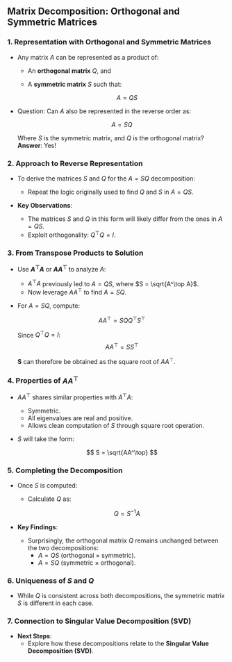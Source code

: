 ## Matrix Decomposition: Orthogonal and Symmetric Matrices

### 1. Representation with Orthogonal and Symmetric Matrices
- Any matrix $A$ can be represented as a product of:
  - An **orthogonal matrix** $Q$, and 
  - A **symmetric matrix** $S$ such that:

    $$
    A = QS
    $$
  
- Question: Can $A$ also be represented in the reverse order as:

    $$
    A = SQ
    $$

  Where $S$ is the symmetric matrix, and $Q$ is the orthogonal matrix?  
  **Answer**: Yes!

### 2. Approach to Reverse Representation
- To derive the matrices $S$ and $Q$ for the $A = SQ$ decomposition:
  - Repeat the logic originally used to find $Q$ and $S$ in $A = QS$.

- **Key Observations**:
  - The matrices $S$ and $Q$ in this form will likely differ from the ones in $A = QS$.
  - Exploit orthogonality: $Q^\top Q = I$.

### 3. From Transpose Products to Solution
- Use **$A^\top A$** or **$AA^\top$** to analyze $A$:
  - $A^\top A$ previously led to $A = QS$, where $S = \sqrt{A^\top A}$.
  - Now leverage $AA^\top$ to find $A = SQ$.

- For $A = SQ$, compute:

    $$
    A A^\top = S Q Q^\top S^\top
    $$

  Since $Q^\top Q = I$:
    $$
    A A^\top = S S^\top
    $$
  
  **S** can therefore be obtained as the square root of $AA^\top$.

### 4. Properties of $AA^\top$
- $AA^\top$ shares similar properties with $A^\top A$:
  - Symmetric.
  - All eigenvalues are real and positive.
  - Allows clean computation of $S$ through square root operation.

- $S$ will take the form:

    $$
    S = \sqrt{AA^\top}
    $$

### 5. Completing the Decomposition
- Once $S$ is computed:
  - Calculate $Q$ as:

    $$
    Q = S^{-1} A
    $$

- **Key Findings**:
  - Surprisingly, the orthogonal matrix $Q$ remains unchanged between the two decompositions:
    - $A = QS$ (orthogonal $\times$ symmetric).
    - $A = SQ$ (symmetric $\times$ orthogonal).

### 6. Uniqueness of $S$ and $Q$
- While $Q$ is consistent across both decompositions, the symmetric matrix $S$ is different in each case.

### 7. Connection to Singular Value Decomposition (SVD)
- **Next Steps**:
  - Explore how these decompositions relate to the **Singular Value Decomposition (SVD)**.

